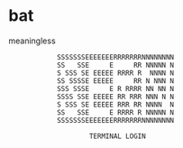 # bat
meaningless

                SSSSSSSEEEEEEERRRRRRRNNNNNNNN
                SS   SSE     E     RR NNNNN N
                S SSS SE EEEEE RRRR R  NNNN N
                SS SSSSE EEEEE     RR N NNN N
                SSS SSSE     E R RRRR NN NN N
                SSSS SSE EEEEE RR RRR NNN N N
                S SSS SE EEEEE RRR RR NNNN  N
                SS   SSE     E RRRR R NNNNN N
                SSSSSSSEEEEEEERRRRRRRNNNNNNNN

                        TERMINAL LOGIN

